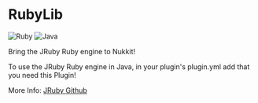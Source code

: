# RubyLib
![Ruby](https://img.shields.io/badge/ruby-%23CC342D.svg?style=for-the-badge&logo=ruby&logoColor=white)
![Java](https://img.shields.io/badge/java-%23ED8B00.svg?style=for-the-badge&logo=openjdk&logoColor=white)

Bring the JRuby Ruby engine to Nukkit!

To use the JRuby Ruby engine in Java, in your plugin's plugin.yml add that you need this Plugin!

More Info: [JRuby Github](https://github.com/jruby/jruby)
